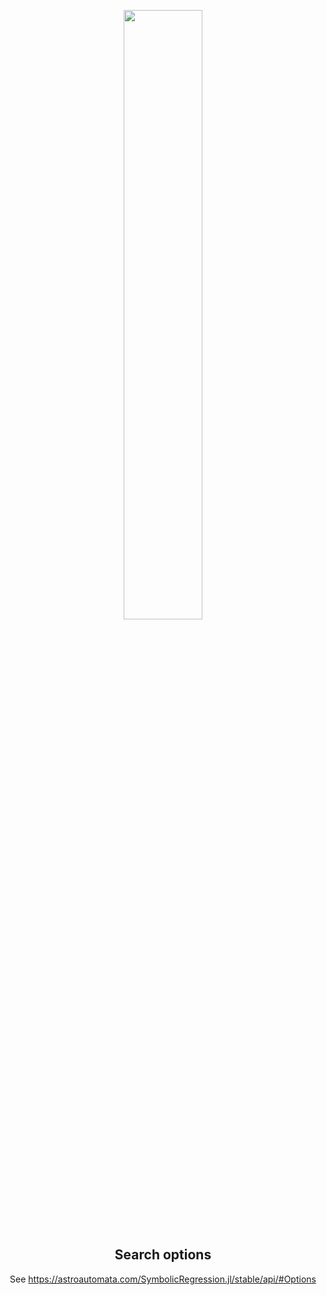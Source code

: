 <div align="center">

<img src="https://user-images.githubusercontent.com/7593028/196054732-5c399e82-23a8-4200-945a-67605f7501ab.png" height="50%" width="50%"></img>

## Search options

See https://astroautomata.com/SymbolicRegression.jl/stable/api/#Options

